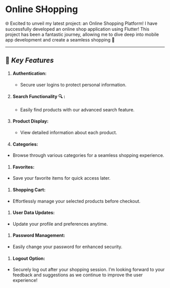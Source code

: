 # Online SHopping

🌐  Excited to unveil my latest project: an Online Shopping Platform! 
 I have successfully developed an online shop application using Flutter! This project has been a fantastic journey, allowing me to dive deep into mobile app development and create a seamless shopping 🛒

---------

## :pushpin: ***Key Features*** 

1. #### **Authentication:**
   - Secure user logins to protect personal information.
1. #### **Search Functionality :mag: :** 
   -  Easily find products with our advanced search feature.
1. #### **Product Display:**
   - View detailed information about each product.
1. #### **Categories:**
 - Browse through various categories for a seamless shopping experience.
1. #### **Favorites:**
 - Save your favorite items for quick access later.
1. #### **Shopping Cart:**
 - Effortlessly manage your selected products before checkout.
1. #### **User Data Updates:**
 - Update your profile and preferences anytime.
1. #### **Password Management:**
 - Easily change your password for enhanced security.
1. #### **Logout Option:**
 - Securely log out after your shopping session.
I’m looking forward to your feedback and suggestions as we continue to improve the user experience!


